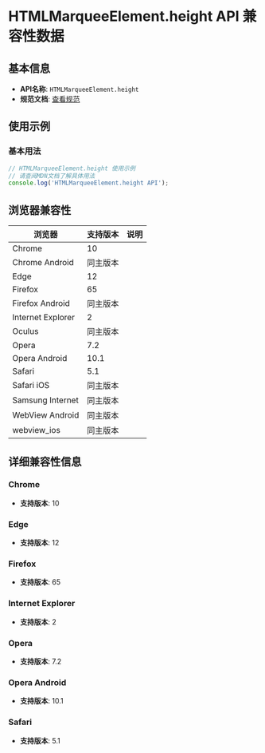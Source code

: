 # HTMLMarqueeElement.height API 兼容性数据

## 基本信息

- **API名称**: `HTMLMarqueeElement.height`
- **规范文档**: [查看规范](https://html.spec.whatwg.org/multipage/obsolete.html#dom-marquee-height)

## 使用示例

### 基本用法

```javascript
// HTMLMarqueeElement.height 使用示例
// 请查阅MDN文档了解具体用法
console.log('HTMLMarqueeElement.height API');
```

## 浏览器兼容性

| 浏览器 | 支持版本 | 说明 |
|--------|----------|------|
| Chrome | 10 |  |
| Chrome Android | 同主版本 |  |
| Edge | 12 |  |
| Firefox | 65 |  |
| Firefox Android | 同主版本 |  |
| Internet Explorer | 2 |  |
| Oculus | 同主版本 |  |
| Opera | 7.2 |  |
| Opera Android | 10.1 |  |
| Safari | 5.1 |  |
| Safari iOS | 同主版本 |  |
| Samsung Internet | 同主版本 |  |
| WebView Android | 同主版本 |  |
| webview_ios | 同主版本 |  |

## 详细兼容性信息

### Chrome

- **支持版本**: 10

### Edge

- **支持版本**: 12

### Firefox

- **支持版本**: 65

### Internet Explorer

- **支持版本**: 2

### Opera

- **支持版本**: 7.2

### Opera Android

- **支持版本**: 10.1

### Safari

- **支持版本**: 5.1

